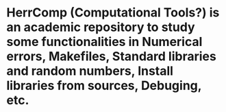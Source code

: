 # HerrComp (Computational Tools?) is an academic repository to study some functionalities in Numerical errors, Makefiles, Standard libraries and random numbers, Install libraries from sources, Debuging, etc. 
